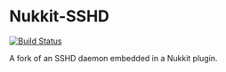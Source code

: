Nukkit-SSHD
===========

[![Build Status](https://turpster.net/jenkins/job/Nukkit%20SSHD/2/badge/icon)](https://turpster.net/jenkins/job/Nukkit%20SSHD/2/)

A fork of an SSHD daemon embedded in a Nukkit plugin.
